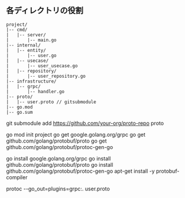 ## 各ディレクトリの役割

```
project/
|-- cmd/
|   |-- server/
|       |-- main.go
|-- internal/
|   |-- entity/
|       |-- user.go
|   |-- usecase/
|       |-- user_usecase.go
|   |-- repository/
|       |-- user_repository.go
|-- infrastructure/
|   |-- grpc/
|       |-- handler.go
|-- proto/
|   |-- user.proto // gitsubmodule
|-- go.mod
|-- go.sum
```

git submodule add https://github.com/your-org/proto-repo proto


go mod init project
go get google.golang.org/grpc
go get github.com/golang/protobuf/proto
go get github.com/golang/protobuf/protoc-gen-go

go install google.golang.org/grpc
go install github.com/golang/protobuf/proto
go install github.com/golang/protobuf/protoc-gen-go
apt-get install -y protobuf-compiler

protoc --go_out=plugins=grpc:. user.proto


